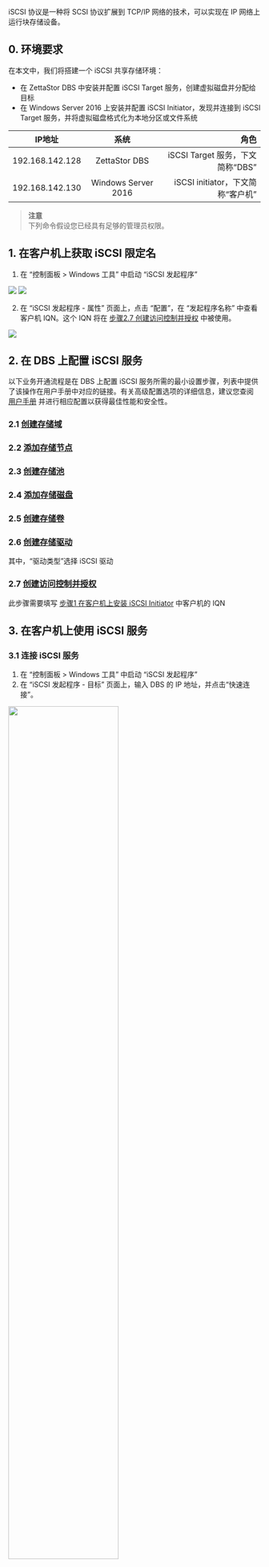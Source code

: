 iSCSI 协议是一种将 SCSI 协议扩展到 TCP/IP 网络的技术，可以实现在 IP 网络上运行块存储设备。

## 0. 环境要求

在本文中，我们将搭建一个 iSCSI 共享存储环境：
- 在 ZettaStor DBS 中安装并配置 iSCSI Target 服务，创建虚拟磁盘并分配给目标
- 在 Windows Server 2016 上安装并配置 iSCSI Initiator，发现并连接到 iSCSI Target 服务，并将虚拟磁盘格式化为本地分区或文件系统

| IP地址        | 系统           | 角色  |
| ------------- |:-------------:| -----:|
| 192.168.142.128 | ZettaStor DBS | iSCSI Target 服务，下文简称“DBS” |
| 192.168.142.130 | Windows Server 2016 | iSCSI initiator，下文简称“客户机” |

>**注意**  
下列命令假设您已经具有足够的管理员权限。

## 1. 在客户机上获取 iSCSI 限定名
1. 在 “控制面板 > Windows 工具” 中启动 “iSCSI 发起程序” 

<img src="https://zdbs.io/vitualization/media/iscsiwin01_zh.png" />
<img src="https://zdbs.io/vitualization/media/iscsiwin01a_zh.png" />

2. 在 “iSCSI 发起程序 - 属性” 页面上，点击 “配置”，在 “发起程序名称” 中查看客户机 IQN。这个 IQN 将在 [步骤2.7 创建访问控制并授权](/manual#访问控制管理) 中被使用。

<img src="https://zdbs.io/vitualization/media/iscsiwin02_zh.png" />

## 2. 在 DBS 上配置 iSCSI 服务
以下业务开通流程是在 DBS 上配置 iSCSI 服务所需的最小设置步骤，列表中提供了该操作在用户手册中对应的链接。有关高级配置选项的详细信息，建议您查阅 [用户手册](/manual) 并进行相应配置以获得最佳性能和安全性。

### 2.1 [创建存储域](/manual#创建域)
### 2.2 [添加存储节点](/manual#添加和移除存储节点)
### 2.3 [创建存储池](/manual#创建存储池)
### 2.4 [添加存储磁盘](/manual#存储池磁盘扩容和减容)
### 2.5 [创建存储卷](/manual#创建卷)
### 2.6 [创建存储驱动](/manual#挂载驱动)
其中，“驱动类型”选择 iSCSI 驱动
### 2.7 [创建访问控制并授权](/manual#访问控制管理)
此步骤需要填写 [步骤1 在客户机上安装 iSCSI Initiator](#1-在客户机上获取-iscsi-限定名) 中客户机的 IQN

## 3. 在客户机上使用 iSCSI 服务
### 3.1 连接 iSCSI 服务
1. 在 “控制面板 > Windows 工具” 中启动 “iSCSI 发起程序”
2. 在 “iSCSI 发起程序 - 目标” 页面上，输入 DBS 的 IP 地址，并点击“快速连接”。

<img src="https://zdbs.io/vitualization/media/iscsiwin04_zh.png" width="66%" />

3. 确认发起程序已连接到 iSCSI 目标磁盘。

<img src="https://zdbs.io/vitualization/media/iscsiwin04a_zh.png" width="66%" />

### 3.2 挂载 iSCSI 驱动器
我们已经建立了与 iSCSI 目标的连接，挂载的驱动器现在可以在客户机上用作常规文件系统。我们需要对其进行初始化。

1. 在 “控制面板 > Windows 工具” 中启动 “计算机管理”，打开 “计算机管理 - 磁盘管理” 页面

2. 我们可以看到存在一个未分配的分区

<img src="https://zdbs.io/vitualization/media/iscsiwin10_zh.png" />

3. 创建一个卷。为此，请右键单击该分区，然后单击“新建简单卷”，并在接下来所有操作中全部点击“下一步”

<img src="https://zdbs.io/vitualization/media/iscsiwin14_zh.png" />

4. 在接下来所有操作中全部点击“下一步”，直到出现 “完成新的简单卷向导” 对话框，检查所有设置并单击 “完成” 以创建新卷

<img src="https://zdbs.io/vitualization/media/iscsiwin18_zh.png" />

5. 完成创建后可以从 Windows 资源管理器中访问该磁盘